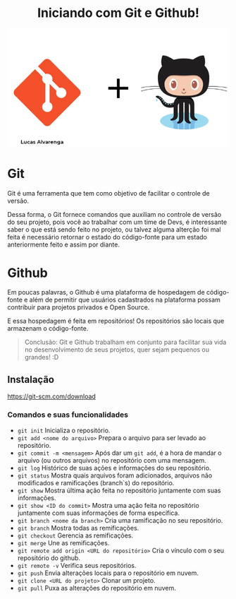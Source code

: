 <h1 align="center">Iniciando com Git e Github!</h1>
<p align="center">
    <img alt="banner" src="images/banner.png" width="500">
</p>

# Git

<p> Git é uma ferramenta que tem como objetivo de facilitar o controle de versão. </p>
<p> Dessa forma, o Git fornece comandos que auxiliam no controle de versão do seu projeto, pois você ao trabalhar com um time de Devs, é interessante saber o que está sendo feito no projeto, ou talvez alguma alterção foi mal feita é necessário retornar o estado do código-fonte para um estado anteriormente feito e assim por diante. </p>

# Github

<p> Em poucas palavras, o Github é uma plataforma de hospedagem de código-fonte e além de permitir que usuários cadastrados na plataforma possam contribuir para projetos privados e Open Source. </p>

<p> E essa hospedagem é feita em repositórios! Os repositórios são locais que armazenam o código-fonte. </p>

>Conclusão: Git e Github trabalham em conjunto para facilitar sua vida no desenvolvimento de seus projetos, quer sejam pequenos ou grandes! :D

## Instalação

https://git-scm.com/download

### Comandos e suas funcionalidades 

- ```git init``` Inicializa o repositório.
- ```git add <nome do arquivo>``` Prepara o arquivo para ser levado ao repositório.
- ```git commit -m <mensagem>``` Após dar um ```git add```, é a hora de mandar o arquivo (ou outros arquivos) no repositório com uma mensagem.
- ```git log``` Histórico de suas ações e informações do seu repositório.
- ```git status``` Mostra quais arquivos foram adicionados, arquivos não modificados e ramificações (branch`s) do repositório.
- ```git show``` Mostra última ação feita no repositório juntamente com suas informações.
- ```git show <ID do commit>``` Mostra uma ação feita no repositório juntamente com suas informações de forma específica.
- ```git branch <nome da branch>``` Cria uma ramificação no seu repositório.
- ```git branch``` Mostra todas as remificações.
- ```git checkout``` Gerencia as remificações.
- ```git merge``` Une as remificações.
- ```git remote add origin <URL do repositório>``` Cria o vínculo com o seu repositório do github.
- ```git remote -v``` Verifica seus repositórios.
- ```git push``` Envia alterações locais para o repositório em nuvem.
- ```git clone <URL do projeto>``` Clonar um projeto.
- ```git pull``` Puxa as alterações do repositório em nuvem.
